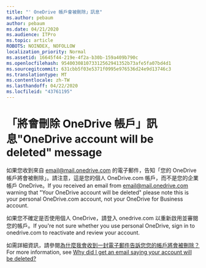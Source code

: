 ```yaml
---
title: "' OneDrive 帳戶會被刪除」訊息"
ms.author: pebaum
author: pebaum
ms.date: 04/21/2020
ms.audience: ITPro
ms.topic: article
ROBOTS: NOINDEX, NOFOLLOW
localization_priority: Normal
ms.assetid: 16645f44-219e-4f2a-b30b-159a409b790c
ms.openlocfilehash: 954003081073312562941352b73afe5fa07bd4d1
ms.sourcegitcommit: 631cbb5f03e5371f0995e976536d24e9d13746c3
ms.translationtype: MT
ms.contentlocale: zh-TW
ms.lasthandoff: 04/22/2020
ms.locfileid: "43761195"
---
```

# <a name="onedrive-account-will-be-deleted-message"></a><span data-ttu-id="0d8ed-102">「將會刪除 OneDrive 帳戶」訊息</span><span class="sxs-lookup"><span data-stu-id="0d8ed-102">"OneDrive account will be deleted" message</span></span>

<span data-ttu-id="0d8ed-103">如果您收到來自 email@mail.onedrive.com 的電子郵件，告知「您的 OneDrive 帳戶將會被刪除」。請注意，這是您的個人 OneDrive.com 帳戶，而不是您的企業帳戶 OneDrive。</span><span class="sxs-lookup"><span data-stu-id="0d8ed-103">If you received an email from email@mail.onedrive.com warning that "Your OneDrive account will be deleted" please note this is your personal OneDrive.com account, not your OneDrive for Business account.</span></span> 
  
<span data-ttu-id="0d8ed-104">如果您不確定是否使用個人 OneDrive，請登入 onedrive.com 以重新啟用並審閱您的帳戶。</span><span class="sxs-lookup"><span data-stu-id="0d8ed-104">If you're not sure whether you use personal OneDrive, sign in to onedrive.com to reactivate and review your account.</span></span>
  
<span data-ttu-id="0d8ed-105">如需詳細資訊，請參閱[為什麼我會收到一封電子郵件告訴您您的帳戶將會被刪除？](https://go.microsoft.com/fwlink/?linkid=2036151&amp;clcid=0x409)</span><span class="sxs-lookup"><span data-stu-id="0d8ed-105">For more information, see [Why did I get an email saying your account will be deleted?](https://go.microsoft.com/fwlink/?linkid=2036151&amp;clcid=0x409)</span></span>
  

